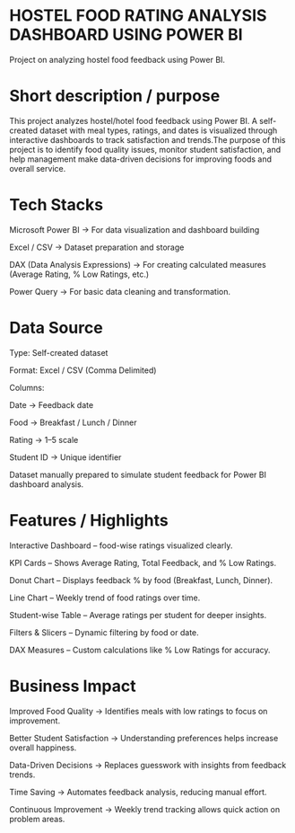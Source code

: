 # HOSTEL FOOD RATING ANALYSIS DASHBOARD USING POWER BI
Project on analyzing hostel food feedback using Power BI.
# Short description / purpose
This project analyzes hostel/hotel food feedback using Power BI. A self-created dataset with meal types, ratings, and dates is visualized through interactive dashboards to track satisfaction and trends.The purpose of this project is to identify food quality issues, monitor student satisfaction, and help management make data-driven decisions for improving foods and overall service.
# Tech Stacks
Microsoft Power BI → For data visualization and dashboard building

Excel / CSV → Dataset preparation and storage

DAX (Data Analysis Expressions) → For creating calculated measures (Average Rating, % Low Ratings, etc.)

Power Query → For basic data cleaning and transformation.
# Data Source
Type: Self-created dataset

Format: Excel / CSV (Comma Delimited)

Columns:

Date → Feedback date

Food → Breakfast / Lunch / Dinner

Rating → 1–5 scale

Student ID → Unique identifier

 Dataset manually prepared to simulate student feedback for Power BI dashboard analysis.
 # Features / Highlights
 Interactive Dashboard – food-wise ratings visualized clearly.

 KPI Cards – Shows Average Rating, Total Feedback, and % Low Ratings.

 Donut Chart – Displays feedback % by food (Breakfast, Lunch, Dinner).

 Line Chart – Weekly trend of food ratings over time.

 Student-wise Table – Average ratings per student for deeper insights.

 Filters & Slicers – Dynamic filtering by food or date.

 DAX Measures – Custom calculations like % Low Ratings for accuracy.
# Business Impact
Improved Food Quality → Identifies meals with low ratings to focus on improvement.

 Better Student Satisfaction → Understanding preferences helps increase overall happiness.

 Data-Driven Decisions → Replaces guesswork with insights from feedback trends.

 Time Saving → Automates feedback analysis, reducing manual effort.

 Continuous Improvement → Weekly trend tracking allows quick action on problem areas.


